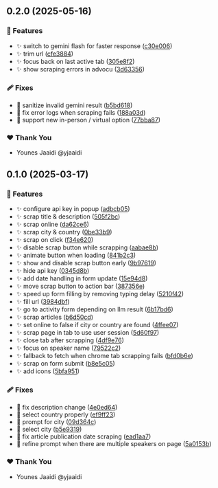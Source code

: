 ## 0.2.0 (2025-05-16)

### 🚀 Features

- ✨ switch to gemini flash for faster response ([c30e006](https://github.com/yjaaidi/guacamolai/commit/c30e006))
- ✨ trim url ([cfe3884](https://github.com/yjaaidi/guacamolai/commit/cfe3884))
- ✨ focus back on last active tab ([305e8f2](https://github.com/yjaaidi/guacamolai/commit/305e8f2))
- ✨ show scraping errors in advocu ([3d63356](https://github.com/yjaaidi/guacamolai/commit/3d63356))

### 🩹 Fixes

- 🐞 sanitize invalid gemini result ([b5bd618](https://github.com/yjaaidi/guacamolai/commit/b5bd618))
- 🐞 fix error logs when scraping fails ([188a03d](https://github.com/yjaaidi/guacamolai/commit/188a03d))
- 🐞 support new in-person / virtual option ([77bba87](https://github.com/yjaaidi/guacamolai/commit/77bba87))

### ❤️ Thank You

- Younes Jaaidi @yjaaidi

## 0.1.0 (2025-03-17)

### 🚀 Features

- ✨ configure api key in popup ([adbcb05](https://github.com/yjaaidi/guacamolai/commit/adbcb05))
- ✨ scrap title & description ([505f2bc](https://github.com/yjaaidi/guacamolai/commit/505f2bc))
- ✨ scrap online ([da62ce6](https://github.com/yjaaidi/guacamolai/commit/da62ce6))
- ✨ scrap city & country ([0be33b9](https://github.com/yjaaidi/guacamolai/commit/0be33b9))
- ✨ scrap on click ([f34e620](https://github.com/yjaaidi/guacamolai/commit/f34e620))
- ✨ disable scrap button while scrapping ([aabae8b](https://github.com/yjaaidi/guacamolai/commit/aabae8b))
- ✨ animate button when loading ([841b2c3](https://github.com/yjaaidi/guacamolai/commit/841b2c3))
- ✨ show and disable scrap button early ([9b97619](https://github.com/yjaaidi/guacamolai/commit/9b97619))
- ✨ hide api key ([0345d8b](https://github.com/yjaaidi/guacamolai/commit/0345d8b))
- ✨ add date handling in form update ([15e94d8](https://github.com/yjaaidi/guacamolai/commit/15e94d8))
- ✨ move scrap button to action bar ([387356e](https://github.com/yjaaidi/guacamolai/commit/387356e))
- ✨ speed up form filling by removing typing delay ([5210f42](https://github.com/yjaaidi/guacamolai/commit/5210f42))
- ✨ fill url ([3984dbf](https://github.com/yjaaidi/guacamolai/commit/3984dbf))
- ✨ go to activity form depending on llm result ([6b17bd6](https://github.com/yjaaidi/guacamolai/commit/6b17bd6))
- ✨ scrap articles ([b6d50cd](https://github.com/yjaaidi/guacamolai/commit/b6d50cd))
- ✨ set online to false if city or country are found ([4ffee07](https://github.com/yjaaidi/guacamolai/commit/4ffee07))
- ✨ scrap page in tab to use user session ([5d60f97](https://github.com/yjaaidi/guacamolai/commit/5d60f97))
- ✨ close tab after scrapping ([4df9e76](https://github.com/yjaaidi/guacamolai/commit/4df9e76))
- ✨ focus on speaker name ([79522c2](https://github.com/yjaaidi/guacamolai/commit/79522c2))
- ✨ fallback to fetch when chrome tab scrapping fails ([bfd0b6e](https://github.com/yjaaidi/guacamolai/commit/bfd0b6e))
- ✨ scrap on form submit ([b8e5c05](https://github.com/yjaaidi/guacamolai/commit/b8e5c05))
- ✨ add icons ([5bfa951](https://github.com/yjaaidi/guacamolai/commit/5bfa951))

### 🩹 Fixes

- 🐞 fix description change ([4e0ed64](https://github.com/yjaaidi/guacamolai/commit/4e0ed64))
- 🐞 select country properly ([ef9ff23](https://github.com/yjaaidi/guacamolai/commit/ef9ff23))
- 🐞 prompt for city ([09d364c](https://github.com/yjaaidi/guacamolai/commit/09d364c))
- 🐞 select city ([b5e9319](https://github.com/yjaaidi/guacamolai/commit/b5e9319))
- 🐞 fix article publication date scraping ([ead1aa7](https://github.com/yjaaidi/guacamolai/commit/ead1aa7))
- 🐞 refine prompt when there are multiple speakers on page ([5a0153b](https://github.com/yjaaidi/guacamolai/commit/5a0153b))

### ❤️ Thank You

- Younes Jaaidi @yjaaidi